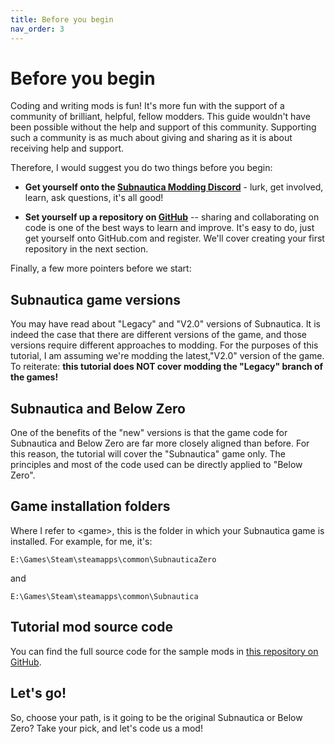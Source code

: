 ```yaml
---
title: Before you begin
nav_order: 3
---
```


# Before you begin

Coding and writing mods is fun! It's more fun with the support of a community of brilliant, helpful, fellow modders. This guide wouldn't have been possible without the help and support of this community. Supporting such a community is as much about giving and sharing as it is about receiving help and support.

Therefore, I would suggest you do two things before you begin:

-   **Get yourself onto the [Subnautica Modding Discord](https://discord.gg/UpWuWwq)** - lurk, get involved, learn, ask questions, it's all good!

-   **Set yourself up a repository on [GitHub](https://github.com/)** -- sharing and collaborating on code is one of the best ways to learn and improve. It's easy to do, just get yourself onto GitHub.com and register. We'll cover creating your first repository in the next section.

Finally, a few more pointers before we start:

## Subnautica game versions

You may have read about "Legacy" and "V2.0" versions of Subnautica. It is indeed the case that there are different versions of the game, and those versions require different approaches to modding. For the purposes of this tutorial, I am assuming we're modding the latest,"V2.0" version of the game. To reiterate: **this tutorial does NOT cover modding the "Legacy" branch of the games!**

## Subnautica and Below Zero

One of the benefits of the "new" versions is that the game code for Subnautica and Below Zero are far more closely aligned than before. For this reason, the tutorial will cover the "Subnautica" game only. The principles and most of the code used can be directly applied to "Below Zero".

## Game installation folders

Where I refer to \<game>, this is the folder in which your Subnautica game is installed. For example, for me, it's: 

`E:\Games\Steam\steamapps\common\SubnauticaZero`

and

`E:\Games\Steam\steamapps\common\Subnautica`

## Tutorial mod source code

You can find the full source code for the sample mods in [this repository on GitHub](https://github.com/mroshaw/BeginnersGuideModSubnautica).

## Let's go!

So, choose your path, is it going to be the original Subnautica or Below Zero? Take your pick, and let's code us a mod!

